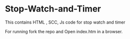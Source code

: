 # Stop-Watch-and-Timer
This contains HTML , SCC, Js code for stop watch and timer

For running fork the repo and Open index.htm in a browser.

